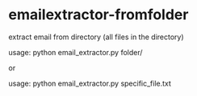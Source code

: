 # emailextractor-fromfolder
extract email from directory (all files in the directory) 


usage: python email_extractor.py folder/

or

usage: python email_extractor.py specific_file.txt
